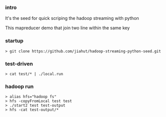 ### intro

It's the seed for quick scriping the hadoop streaming with python

This mapreducer demo that join two line within the same key


### startup

    > git clone https://github.com/jiahut/hadoop-streaming-python-seed.git

### test-driven

    > cat test/* | ./local.run

### hadoop run

    > alias hfs="hadoop fs"
    > hfs -copyFromLocal test test
    > ./start2 test test-output
    > hfs -cat test-output/*
